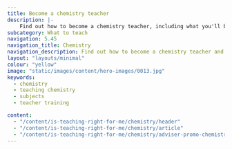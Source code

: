 ```yaml
---
title: Become a chemistry teacher
description: |-
    Find out how to become a chemistry teacher, including what you'll be teaching and what funding is available to help you train.
subcategory: What to teach
navigation: 5.45
navigation_title: Chemistry
navigation_description: Find out how to become a chemistry teacher and teach your pupils concepts to understand the material world.
layout: "layouts/minimal"
colour: "yellow"
image: "static/images/content/hero-images/0013.jpg"
keywords:
  - chemistry
  - teaching chemistry
  - subjects
  - teacher training

content:
  - "/content/is-teaching-right-for-me/chemistry/header"
  - "/content/is-teaching-right-for-me/chemistry/article"
  - "/content/is-teaching-right-for-me/chemistry/adviser-promo-chemistry"
---
```

